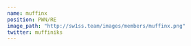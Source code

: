 ```yaml
---
name: muffinx
position: PWN/RE
image_path: "http://sw1ss.team/images/members/muffinx.png"
twitter: muffiniks
---
```

